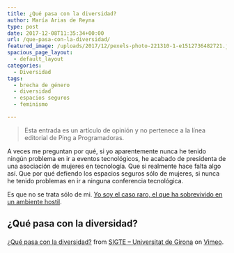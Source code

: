 ```yaml
---
title: ¿Qué pasa con la diversidad?
author: María Arias de Reyna
type: post
date: 2017-12-08T11:35:34+00:00
url: /que-pasa-con-la-diversidad/
featured_image: /uploads/2017/12/pexels-photo-221310-1-e1512736482721.jpeg
spacious_page_layout:
  - default_layout
categories:
  - Diversidad
tags:
  - brecha de género
  - diversidad
  - espacios seguros
  - feminismo

---
```

<blockquote class="wp-block-quote">
  <p>
    Esta entrada es un artículo de opinión y no pertenece a la línea editorial de Ping a Programadoras.
  </p>
</blockquote>

A veces me preguntan por qué, si yo aparentemente nunca he tenido ningún problema en ir a eventos tecnológicos, he acabado de presidenta de una asociación de mujeres en tecnología. Que si realmente hace falta algo así. Que por qué defiendo los espacios seguros sólo de mujeres, si nunca he tenido problemas en ir a ninguna conferencia tecnológica.

Es que no se trata sólo de mi. [Yo soy el caso raro, el que ha sobrevivido en un ambiente hostil][1].

## ¿Qué pasa con la diversidad?<figure></figure> 

[¿Qué pasa con la diversidad?][2] from [SIGTE &#8211; Universitat de Girona][3] on [Vimeo][4].

 [1]: https://www.xkcd.com/1827/
 [2]: https://vimeo.com/224066047
 [3]: https://vimeo.com/sigteudg
 [4]: https://vimeo.com
